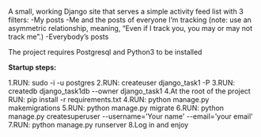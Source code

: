 A small, working Django site that serves a simple activity feed list with 3 filters:
-My posts
-Me and the posts of everyone I’m tracking (note: use an asymmetric relationship, meaning, “Even if I track you, you may or may not track me”.)
-Everybody’s posts

The project requires Postgresql and Python3 to be installed

**Startup steps:**

1.RUN: sudo -i -u postgres
2.RUN: createuser django_task1 -P
3.RUN: createdb django_task1db --owner django_task1
4.At the root of the project RUN: pip install -r requirements.txt
4.RUN: python manage.py makemigrations
5.RUN: python manage.py migrate
6.RUN: python manage.py createsuperuser --username='Your name' --email='your email'
7.RUN: python manage.py runserver
8.Log in and enjoy

